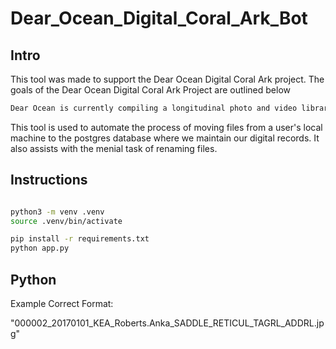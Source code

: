 # Dear_Ocean_Digital_Coral_Ark_Bot

## Intro

This tool was made to support the Dear Ocean Digital Coral Ark project. The goals of the Dear Ocean Digital Coral Ark Project are outlined below 

```txt
Dear Ocean is currently compiling a longitudinal photo and video library of at-risk coral reefs by crowdsourcing historical, current, and future footage. The focus will be on smaller reef systems that may not be well-documented by the larger conservation organizations, but are nonetheless popular with snorkelers and divers.
```

This tool is used to automate the process of moving files from a user's local machine to the postgres database where we maintain our digital records. It also assists with the menial task of renaming files. 

## Instructions

```sh

python3 -m venv .venv
source .venv/bin/activate

pip install -r requirements.txt
python app.py

```

## Python 

Example Correct Format: 

"000002_20170101_KEA_Roberts.Anka_SADDLE_RETICUL_TAGRL_ADDRL.jpg"

